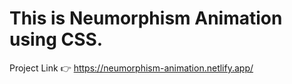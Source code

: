 # This is Neumorphism Animation using CSS.

Project Link 👉 https://neumorphism-animation.netlify.app/